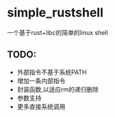 # simple_rustshell
一个基于rust+libc的简单的linux shell

## TODO: 
 * 外部指令不基于系统PATH
 * 增加一条内部指令
 * 封装函数,以适应rm的递归删除
 * 参数支持
 * 更多直接系统调用